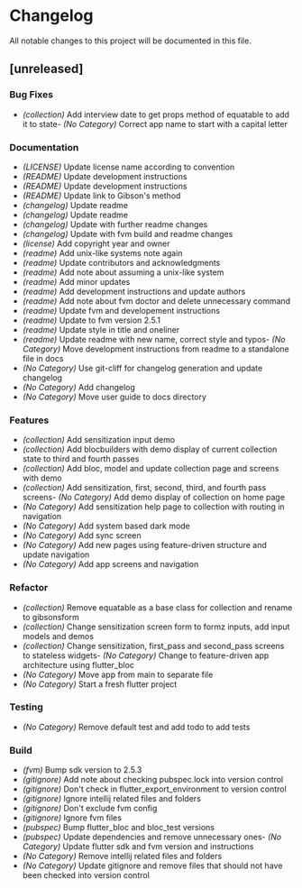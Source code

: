 # Changelog
All notable changes to this project will be documented in this file.

## [unreleased]

### Bug Fixes

- *(collection)* Add interview date to get props method of equatable to add it to state- *(No Category)* Correct app name to start with a capital letter


### Documentation

- *(LICENSE)* Update license name according to convention
- *(README)* Update development instructions
- *(README)* Update development instructions
- *(README)* Update link to Gibson's method
- *(changelog)* Update readme
- *(changelog)* Update readme
- *(changelog)* Update with further readme changes
- *(changelog)* Update with fvm build and readme changes
- *(license)* Add copyright year and owner
- *(readme)* Add unix-like systems note again
- *(readme)* Update contributors and acknowledgments
- *(readme)* Add note about assuming a unix-like system
- *(readme)* Add minor updates
- *(readme)* Add development instructions and update authors
- *(readme)* Add note about fvm doctor and delete unnecessary command
- *(readme)* Update fvm and developement instructions
- *(readme)* Update to fvm version 2.5.1
- *(readme)* Update style in title and oneliner
- *(readme)* Update readme with new name, correct style and typos- *(No Category)* Move development instructions from readme to a standalone file in docs
- *(No Category)* Use git-cliff for changelog generation and update changelog
- *(No Category)* Add changelog
- *(No Category)* Move user guide to docs directory


### Features

- *(collection)* Add sensitization input demo
- *(collection)* Add blocbuilders with demo display of current collection state to third and fourth passes
- *(collection)* Add bloc, model and update collection page and screens with demo
- *(collection)* Add sensitization, first, second, third, and fourth pass screens- *(No Category)* Add demo display of collection on home page
- *(No Category)* Add sensitization help page to collection with routing in navigation
- *(No Category)* Add system based dark mode
- *(No Category)* Add sync screen
- *(No Category)* Add new pages using feature-driven structure and update navigation
- *(No Category)* Add app screens and navigation


### Refactor

- *(collection)* Remove equatable as a base class for collection and rename to gibsonsform
- *(collection)* Change sensitization screen form to formz inputs, add input models and demos
- *(collection)* Change sensitization, first_pass and second_pass screens to stateless widgets- *(No Category)* Change to feature-driven app architecture using flutter_bloc
- *(No Category)* Move app from main to separate file
- *(No Category)* Start a fresh flutter project


### Testing
- *(No Category)* Remove default test and add todo to add tests


### Build

- *(fvm)* Bump sdk version to 2.5.3
- *(gitignore)* Add note about checking pubspec.lock into version control
- *(gitignore)* Don't check in flutter_export_environment to version control
- *(gitignore)* Ignore intellij related files and folders
- *(gitignore)* Don't exclude fvm config
- *(gitignore)* Ignore fvm files
- *(pubspec)* Bump flutter_bloc and bloc_test versions
- *(pubspec)* Update dependencies and remove unnecessary ones- *(No Category)* Update flutter sdk and fvm version and instructions
- *(No Category)* Remove intellij related files and folders
- *(No Category)* Update gitignore and remove files that should not have been checked into version control


<!-- generated by git-cliff -->
